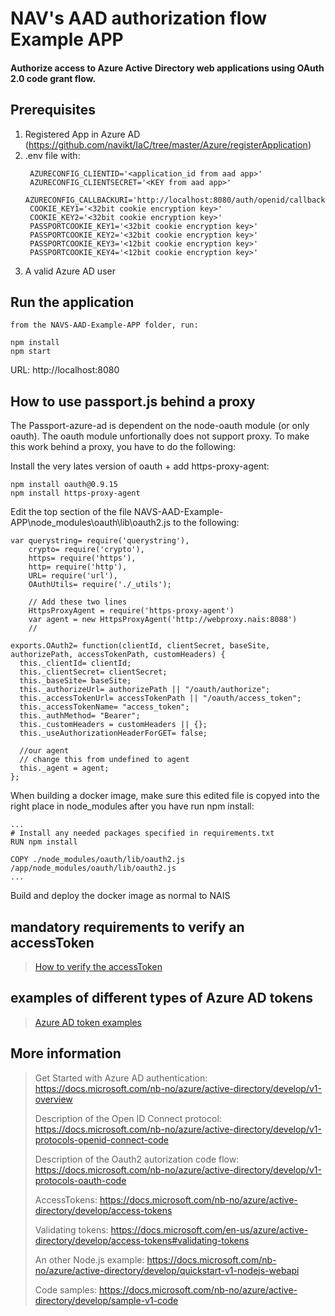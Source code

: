 # NAV's AAD authorization flow Example APP
#### Authorize access to Azure Active Directory web applications using OAuth 2.0 code grant flow.

## Prerequisites
1. Registered App in Azure AD (https://github.com/navikt/IaC/tree/master/Azure/registerApplication)
2. .env file with:
   ```
    AZURECONFIG_CLIENTID='<application_id from aad app>'
    AZURECONFIG_CLIENTSECRET='<KEY from aad app>'
    AZURECONFIG_CALLBACKURI='http://localhost:8080/auth/openid/callback'
    COOKIE_KEY1='<32bit cookie encryption key>'
    COOKIE_KEY2='<32bit cookie encryption key>'
    PASSPORTCOOKIE_KEY1='<32bit cookie encryption key>'
    PASSPORTCOOKIE_KEY2='<32bit cookie encryption key>'
    PASSPORTCOOKIE_KEY3='<12bit cookie encryption key>'
    PASSPORTCOOKIE_KEY4='<12bit cookie encryption key>'
    ```
3. A valid Azure AD user

## Run the application
```
from the NAVS-AAD-Example-APP folder, run:

npm install
npm start
```

URL: http://localhost:8080



## How to use passport.js behind a proxy

The Passport-azure-ad is dependent on the node-oauth module (or only oauth). The oauth module unfortionally does not support proxy. To make this work behind a proxy, you have to do the following:

Install the very lates version of oauth + add https-proxy-agent:
``` 
npm install oauth@0.9.15
npm install https-proxy-agent
```

Edit the top section of the file NAVS-AAD-Example-APP\node_modules\oauth\lib\oauth2.js to the following:

```
var querystring= require('querystring'),
    crypto= require('crypto'),
    https= require('https'),
    http= require('http'),
    URL= require('url'),
    OAuthUtils= require('./_utils');

    // Add these two lines
    HttpsProxyAgent = require('https-proxy-agent')
    var agent = new HttpsProxyAgent('http://webproxy.nais:8088')
    // 

exports.OAuth2= function(clientId, clientSecret, baseSite, authorizePath, accessTokenPath, customHeaders) {
  this._clientId= clientId;
  this._clientSecret= clientSecret;
  this._baseSite= baseSite;
  this._authorizeUrl= authorizePath || "/oauth/authorize";
  this._accessTokenUrl= accessTokenPath || "/oauth/access_token";
  this._accessTokenName= "access_token";
  this._authMethod= "Bearer";
  this._customHeaders = customHeaders || {};
  this._useAuthorizationHeaderForGET= false;

  //our agent
  // change this from undefined to agent
  this._agent = agent;
};
```

When building a docker image, make sure this edited file is copyed into the right place in node_modules after you have run npm install:

```
...
# Install any needed packages specified in requirements.txt
RUN npm install

COPY ./node_modules/oauth/lib/oauth2.js /app/node_modules/oauth/lib/oauth2.js
...

```

Build and deploy the docker image as normal to NAIS

## mandatory requirements to verify an accessToken

 > [How to verify the accessToken](./verifyToken.md)

## examples of different types of Azure AD tokens

 > [Azure AD token examples](./tokenExamples.md)

## More information

> Get Started with Azure AD authentication: https://docs.microsoft.com/nb-no/azure/active-directory/develop/v1-overview
> 
> Description of the Open ID Connect protocol: https://docs.microsoft.com/nb-no/azure/active-directory/develop/v1-protocols-openid-connect-code
> 
> Description of the Oauth2 autorization code flow: https://docs.microsoft.com/nb-no/azure/active-directory/develop/v1-protocols-oauth-code
> 
> AccessTokens: https://docs.microsoft.com/nb-no/azure/active-directory/develop/access-tokens
> 
> Validating tokens: https://docs.microsoft.com/en-us/azure/active-directory/develop/access-tokens#validating-tokens
> 
> An other Node.js example: https://docs.microsoft.com/nb-no/azure/active-directory/develop/quickstart-v1-nodejs-webapi
> 
> Code samples: https://docs.microsoft.com/nb-no/azure/active-directory/develop/sample-v1-code
> 

